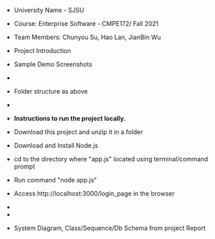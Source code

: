 - University Name - SJSU 
- Course: Enterprise Software - CMPE172/ Fall 2021
- Team Members: Chunyou Su, Hao Lan, JianBin Wu

- Project Introduction 
  
- Sample Demo Screenshots 
- 
- Folder structure as above 
- 
- **Instructions to run the project locally.**
-   Download this project and unzip it in a folder
-   Download and Install Node.js
-   cd to the directory where "app.js" located using terminal/command prompt
-   Run command "node app.js"
-   Access http://localhost:3000/login_page in the browser
-
- 
- System Diagram, Class/Sequence/Db Schema from project Report 
